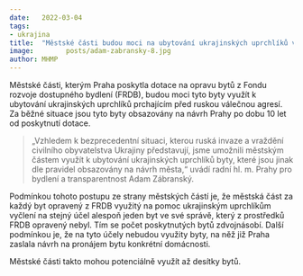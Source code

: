 ```yaml
---
date:   2022-03-04
tags:  
- ukrajina
title:  "Městské části budou moci na ubytování ukrajinských uprchlíků využít byty opravené z dotací od Prahy"
image: 	      posts/adam-zabransky-8.jpg
author: MHMP
---
```


Městské části, kterým Praha poskytla dotace na opravu bytů z Fondu rozvoje dostupného bydlení (FRDB), budou moci tyto byty využít k ubytování ukrajinských uprchlíků prchajícím před ruskou válečnou agresí. Za běžné situace jsou tyto byty obsazovány na návrh Prahy po dobu 10 let od poskytnutí dotace.

> „Vzhledem k bezprecedentní situaci, kterou ruská invaze a vraždění civilního obyvatelstva Ukrajiny představují, jsme umožnili městským částem využít k ubytování ukrajinských uprchlíků byty, které jsou jinak dle pravidel obsazovány na návrh města,“ uvádí radní hl. m. Prahy pro bydlení a transparentnost Adam Zábranský.

Podmínkou tohoto postupu ze strany městských částí je, že městská část za každý byt opravený z FRDB využitý na pomoc ukrajinským uprchlíkům vyčlení na stejný účel alespoň jeden byt ve své správě, který z prostředků FRDB opravený nebyl. Tím se počet poskytnutých bytů zdvojnásobí. Další podmínkou je, že na tyto účely nebudou využity byty, na něž již Praha zaslala návrh na pronájem bytu konkrétní domácnosti.

Městské části takto mohou potenciálně využít až desítky bytů.

 
